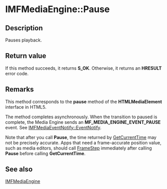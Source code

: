 # IMFMediaEngine::Pause

## Description

Pauses playback.

## Return value

If this method succeeds, it returns **S_OK**. Otherwise, it returns an **HRESULT** error code.

## Remarks

This method corresponds to the **pause** method of the **HTMLMediaElement** interface in HTML5.

The method completes asynchronously. When the transition to paused is complete, the Media Engine sends an **MF_MEDIA_ENGINE_EVENT_PAUSE**  event. See [IMFMediaEventNotify::EventNotify](https://learn.microsoft.com/windows/desktop/api/mfmediaengine/nf-mfmediaengine-imfmediaenginenotify-eventnotify).

Note that after you call **Pause**, the time returned by [GetCurrentTime](https://learn.microsoft.com/windows/desktop/api/mfmediaengine/nf-mfmediaengine-imfmediaengine-getcurrenttime) may not be precisely accurate. Apps that need a frame-accurate position value, such as media editors, should call [FrameStep](https://learn.microsoft.com/windows/desktop/api/mfmediaengine/nf-mfmediaengine-imfmediaengineex-framestep) immediately after calling **Pause** before calling **GetCurrentTime**.

## See also

[IMFMediaEngine](https://learn.microsoft.com/windows/desktop/api/mfmediaengine/nn-mfmediaengine-imfmediaengine)